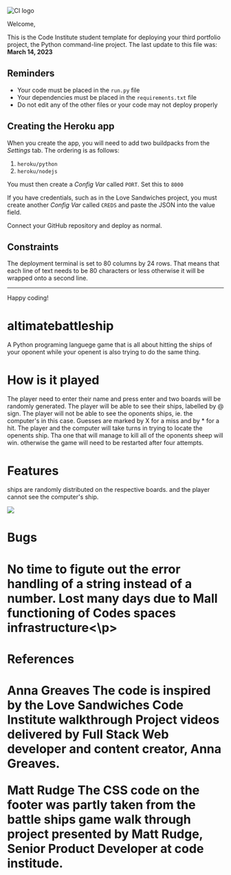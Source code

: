 ![CI logo](https://codeinstitute.s3.amazonaws.com/fullstack/ci_logo_small.png)

Welcome,

This is the Code Institute student template for deploying your third portfolio project, the Python command-line project. The last update to this file was: **March 14, 2023**

## Reminders

- Your code must be placed in the `run.py` file
- Your dependencies must be placed in the `requirements.txt` file
- Do not edit any of the other files or your code may not deploy properly

## Creating the Heroku app

When you create the app, you will need to add two buildpacks from the _Settings_ tab. The ordering is as follows:

1. `heroku/python`
2. `heroku/nodejs`

You must then create a _Config Var_ called `PORT`. Set this to `8000`

If you have credentials, such as in the Love Sandwiches project, you must create another _Config Var_ called `CREDS` and paste the JSON into the value field.

Connect your GitHub repository and deploy as normal.

## Constraints

The deployment terminal is set to 80 columns by 24 rows. That means that each line of text needs to be 80 characters or less otherwise it will be wrapped onto a second line.

---

Happy coding!


<h1>altimatebattleship</h1>

<p>A Python programing languege game that is all about hitting the ships of your oponent while your openent is also trying to do the same thing.</p>

<h1>How is it played</h1>

<p> The player need to enter their name and press enter and two boards will be randomly generated.  The player will be able to see their ships, labelled by @ sign.  The player will not be able to see the oponents ships, ie. the computer's in this case.   Guesses are marked by X for a miss and by * for a hit.  The player and  the computer will take turns in trying to locate the openents ship.  Tha one that will manage to kill all of the oponents sheep will win. otherwise the game will need to be restarted after four attempts.</p>

<h1>Features</h1>

<p> ships are randomly distributed on the respective boards. and the player cannot see the computer's ship.</p>

<img src="/workspaces/altimatebattleship/initialized_boards.JPG">

<h1>Bugs<h1>
<p>No time to figute out the error handling of a string instead of a number. Lost many days due to Mall functioning of Codes spaces infrastructure<\p>

<h1>References<h1>

Anna Greaves
The code is inspired by the Love Sandwiches Code Institute walkthrough Project videos delivered by Full Stack Web developer and content creator, Anna Greaves.

Matt Rudge
The CSS code on the footer was partly taken from the battle ships game walk through project presented by Matt Rudge, Senior Product Developer at code institude.